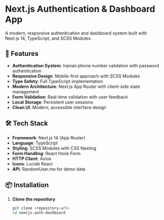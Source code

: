 # Next.js Authentication & Dashboard App

A modern, responsive authentication and dashboard system built with Next.js 14, TypeScript, and SCSS Modules.

## 🚀 Features

- **Authentication System**: Iranian phone number validation with password authentication
- **Responsive Design**: Mobile-first approach with SCSS Modules
- **Type Safety**: Full TypeScript implementation
- **Modern Architecture**: Next.js App Router with client-side state management
- **Form Validation**: Real-time validation with user feedback
- **Local Storage**: Persistent user sessions
- **Clean UI**: Modern, accessible interface design

## 🛠️ Tech Stack

- **Framework**: Next.js 14 (App Router)
- **Language**: TypeScript
- **Styling**: SCSS Modules with CSS Nesting
- **Form Handling**: React Hook Form
- **HTTP Client**: Axios
- **Icons**: Lucide React
- **API**: RandomUser.me for demo data

## 📦 Installation

1. **Clone the repository**
   ```bash
   git clone <repository-url>
   cd nextjs-auth-dashboard
